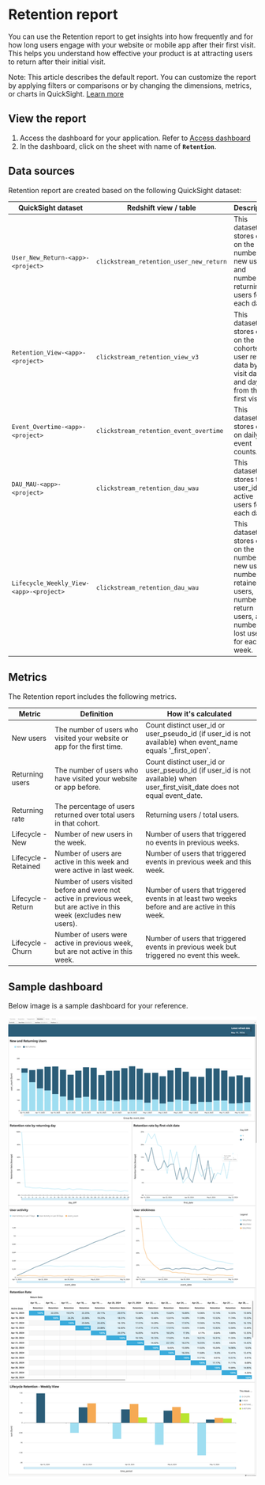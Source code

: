 # Retention report
You can use the Retention report to get insights into how frequently and for how long users engage with your website or mobile app after their first visit. This helps you understand how effective your product is at attracting users to return after their initial visit.

Note: This article describes the default report. You can customize the report by applying filters or comparisons or by changing the dimensions, metrics, or charts in QuickSight. [Learn more](https://docs.aws.amazon.com/quicksight/latest/user/working-with-visuals.html)


## View the report
1. Access the dashboard for your application. Refer to [Access dashboard](index.md)
2. In the dashboard, click on the sheet with name of **`Retention`**.

## Data sources
Retention report are created based on the following QuickSight dataset:

|QuickSight dataset | Redshift view / table| Description | 
|----------|--------------------|------------------|
|`User_New_Return-<app>-<project>`|`clickstream_retention_user_new_return`| This dataset stores data on the number of new users and number of returning users for each day|
|`Retention_View-<app>-<project>`|`clickstream_retention_view_v3`| This dataset stores data on the cohorted user return data by first visit date and days from their first visit.|
|`Event_Overtime-<app>-<project>`|`clickstream_retention_event_overtime`| This dataset stores data on daily event counts. |
|`DAU_MAU-<app>-<project>`|`clickstream_retention_dau_wau`| This dataset stores the user_ids of active users for each day.|
|`Lifecycle_Weekly_View-<app>-<project>`|`clickstream_retention_dau_wau`| This dataset stores data on the number of new users, number of retained users, number of return users, and number of lost users for each week.|


## Metrics
The Retention report includes the following metrics.

|Metric | Definition| How it's calculated| 
|----------|--------------------|---------|
| New users |The number of users who visited your website or app for the first time.| Count distinct user_id or user_pseudo_id (if user_id is not available) when event_name equals '_first_open'.|
| Returning users | The number of users who have visited your website or app before.| Count distinct user_id or user_pseudo_id (if user_id is not available) when user_first_visit_date does not equal event_date.|
| Returning rate | The percentage of users returned over total users in that cohort.| Returning users / total users.|
| Lifecycle - New | Number of new users in the week.| Number of users that triggered no events in previous weeks.|
| Lifecycle - Retained | Number of users are active in this week and were active in last week.| Number of users that triggered events in previous week and this week.|
| Lifecycle - Return | Number of users visited before and were not active in previous week, but are active in this week (excludes new users).| Number of users that triggered events in at least two weeks before and are active in this week.|
| Lifecycle - Churn | Number of users were active in previous week, but are not active in this week.| Number of users that triggered events in previous week but triggered no event this week.|


## Sample dashboard
Below image is a sample dashboard for your reference.

![dashboard-retention](../../images/analytics/dashboard/retention.png)